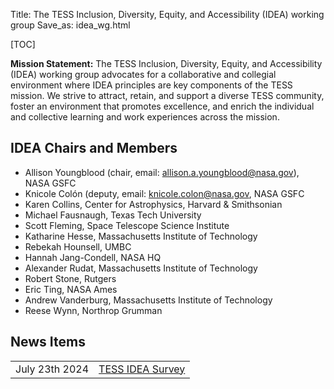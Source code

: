 Title: The TESS Inclusion, Diversity, Equity, and Accessibility (IDEA) working group
Save_as: idea_wg.html

[TOC]

**Mission Statement:** The TESS Inclusion, Diversity, Equity, and Accessibility (IDEA) working group advocates for a collaborative and collegial environment where IDEA principles are key components of the TESS mission. We strive to attract, retain, and support a diverse TESS community, foster an environment that promotes excellence, and enrich the individual and collective learning and work experiences across the mission.

## IDEA Chairs and Members

- Allison Youngblood (chair, email: <allison.a.youngblood@nasa.gov>), NASA GSFC
- Knicole Colón (deputy, email: <knicole.colon@nasa.gov>, NASA GSFC
- Karen Collins, Center for Astrophysics, Harvard & Smithsonian
- Michael Fausnaugh, Texas Tech University
- Scott Fleming, Space Telescope Science Institute
- Katharine Hesse, Massachusetts Institute of Technology
- Rebekah Hounsell, UMBC
- Hannah Jang-Condell, NASA HQ
- Alexander Rudat, Massachusetts Institute of Technology
- Robert Stone, Rutgers 
- Eric Ting, NASA Ames
- Andrew Vanderburg, Massachusetts Institute of Technology
- Reese Wynn, Northrop Grumman

## News Items

<table class="table table-striped table-hover" style="max-width:55em;">

<tr>
    <td>July 23th 2024</td>
    <td><a href= "TESS-IDEA-Survey.html">TESS IDEA Survey</a></td>
</tr>

</table>
 

